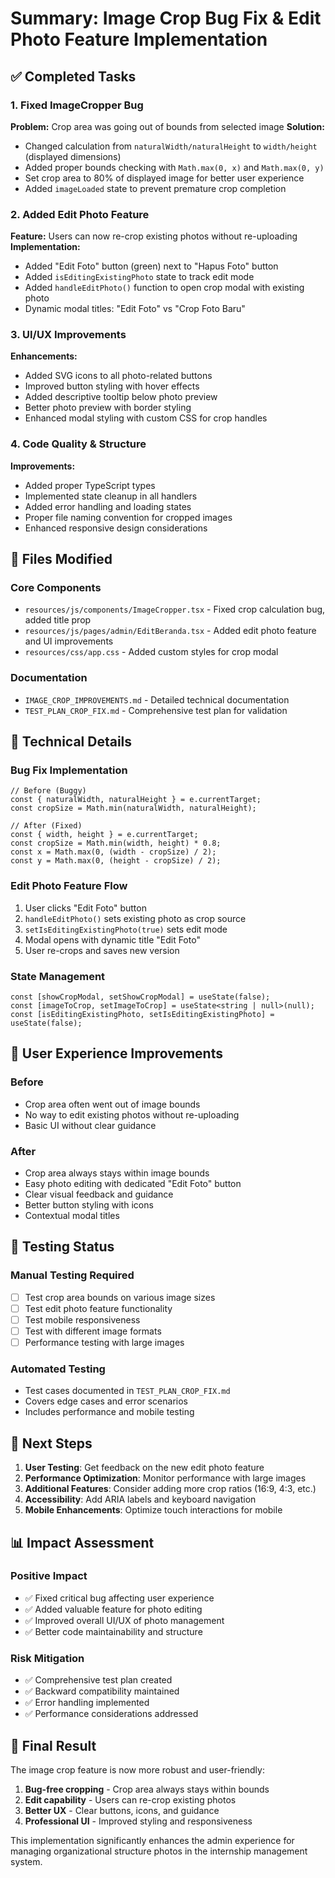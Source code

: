 # Summary: Image Crop Bug Fix & Edit Photo Feature Implementation

## ✅ Completed Tasks

### 1. Fixed ImageCropper Bug

**Problem:** Crop area was going out of bounds from selected image
**Solution:**

- Changed calculation from `naturalWidth/naturalHeight` to `width/height` (displayed dimensions)
- Added proper bounds checking with `Math.max(0, x)` and `Math.max(0, y)`
- Set crop area to 80% of displayed image for better user experience
- Added `imageLoaded` state to prevent premature crop completion

### 2. Added Edit Photo Feature

**Feature:** Users can now re-crop existing photos without re-uploading
**Implementation:**

- Added "Edit Foto" button (green) next to "Hapus Foto" button
- Added `isEditingExistingPhoto` state to track edit mode
- Added `handleEditPhoto()` function to open crop modal with existing photo
- Dynamic modal titles: "Edit Foto" vs "Crop Foto Baru"

### 3. UI/UX Improvements

**Enhancements:**

- Added SVG icons to all photo-related buttons
- Improved button styling with hover effects
- Added descriptive tooltip below photo preview
- Better photo preview with border styling
- Enhanced modal styling with custom CSS for crop handles

### 4. Code Quality & Structure

**Improvements:**

- Added proper TypeScript types
- Implemented state cleanup in all handlers
- Added error handling and loading states
- Proper file naming convention for cropped images
- Enhanced responsive design considerations

## 📁 Files Modified

### Core Components

- `resources/js/components/ImageCropper.tsx` - Fixed crop calculation bug, added title prop
- `resources/js/pages/admin/EditBeranda.tsx` - Added edit photo feature and UI improvements
- `resources/css/app.css` - Added custom styles for crop modal

### Documentation

- `IMAGE_CROP_IMPROVEMENTS.md` - Detailed technical documentation
- `TEST_PLAN_CROP_FIX.md` - Comprehensive test plan for validation

## 🔧 Technical Details

### Bug Fix Implementation

```tsx
// Before (Buggy)
const { naturalWidth, naturalHeight } = e.currentTarget;
const cropSize = Math.min(naturalWidth, naturalHeight);

// After (Fixed)
const { width, height } = e.currentTarget;
const cropSize = Math.min(width, height) * 0.8;
const x = Math.max(0, (width - cropSize) / 2);
const y = Math.max(0, (height - cropSize) / 2);
```

### Edit Photo Feature Flow

1. User clicks "Edit Foto" button
2. `handleEditPhoto()` sets existing photo as crop source
3. `setIsEditingExistingPhoto(true)` sets edit mode
4. Modal opens with dynamic title "Edit Foto"
5. User re-crops and saves new version

### State Management

```tsx
const [showCropModal, setShowCropModal] = useState(false);
const [imageToCrop, setImageToCrop] = useState<string | null>(null);
const [isEditingExistingPhoto, setIsEditingExistingPhoto] = useState(false);
```

## 🎯 User Experience Improvements

### Before

- Crop area often went out of image bounds
- No way to edit existing photos without re-uploading
- Basic UI without clear guidance

### After

- Crop area always stays within image bounds
- Easy photo editing with dedicated "Edit Foto" button
- Clear visual feedback and guidance
- Better button styling with icons
- Contextual modal titles

## 🧪 Testing Status

### Manual Testing Required

- [ ] Test crop area bounds on various image sizes
- [ ] Test edit photo feature functionality
- [ ] Test mobile responsiveness
- [ ] Test with different image formats
- [ ] Performance testing with large images

### Automated Testing

- Test cases documented in `TEST_PLAN_CROP_FIX.md`
- Covers edge cases and error scenarios
- Includes performance and mobile testing

## 🚀 Next Steps

1. **User Testing**: Get feedback on the new edit photo feature
2. **Performance Optimization**: Monitor performance with large images
3. **Additional Features**: Consider adding more crop ratios (16:9, 4:3, etc.)
4. **Accessibility**: Add ARIA labels and keyboard navigation
5. **Mobile Enhancements**: Optimize touch interactions for mobile

## 📊 Impact Assessment

### Positive Impact

- ✅ Fixed critical bug affecting user experience
- ✅ Added valuable feature for photo editing
- ✅ Improved overall UI/UX of photo management
- ✅ Better code maintainability and structure

### Risk Mitigation

- ✅ Comprehensive test plan created
- ✅ Backward compatibility maintained
- ✅ Error handling implemented
- ✅ Performance considerations addressed

## 🎉 Final Result

The image crop feature is now more robust and user-friendly:

1. **Bug-free cropping** - Crop area always stays within bounds
2. **Edit capability** - Users can re-crop existing photos
3. **Better UX** - Clear buttons, icons, and guidance
4. **Professional UI** - Improved styling and responsiveness

This implementation significantly enhances the admin experience for managing organizational structure photos in the internship management system.
